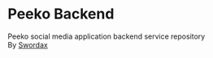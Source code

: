 # Peeko Backend

Peeko social media application backend service repository<br>
By [Swordax](https://linktr.ee/swordax)<br>
